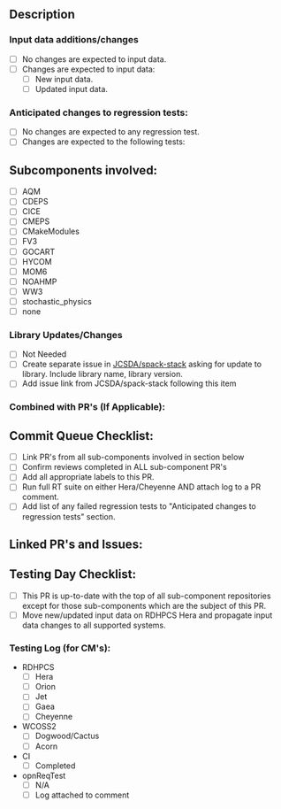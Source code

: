 ## Description
<!--
Provide a detailed description of what this PR does. What bug does it fix, or what feature does it add? Is a change of answers expected from this PR? Are any library updates included in this PR (modulefiles etc.)?
-->

### Input data additions/changes
- [ ] No changes are expected to input data.
- [ ] Changes are expected to input data:
  - [ ] New input data.
  - [ ] Updated input data.

### Anticipated changes to regression tests:
- [ ] No changes are expected to any regression test.
- [ ] Changes are expected to the following tests:
<!-- Please insert what RT's change and why you expect them to change -->

## Subcomponents involved:
- [ ] AQM
- [ ] CDEPS
- [ ] CICE
- [ ] CMEPS
- [ ] CMakeModules
- [ ] FV3
- [ ] GOCART
- [ ] HYCOM
- [ ] MOM6
- [ ] NOAHMP
- [ ] WW3
- [ ] stochastic_physics
- [ ] none

### Library Updates/Changes
<!-- Library updates take time. If this PR needs updates to libraries, please make sure to accomplish the following tasks -->
- [ ] Not Needed
- [ ] Create separate issue in [JCSDA/spack-stack](https://github.com/JCSDA/spack-stack) asking for update to library. Include library name, library version.
- [ ] Add issue link from JCSDA/spack-stack following this item
<!-- for example: "- JCSDA/spack-stack/issue/1757" -->

### Combined with PR's (If Applicable):

## Commit Queue Checklist:
<!-- 
Please complete all items in list. Make sure to attach logs from RT testing in comment, not in repository. Once all boxes are checked, please add the label "Ready for Commit Queue".
-->
- [ ] Link PR's from all sub-components involved in section below
- [ ] Confirm reviews completed in ALL sub-component PR's
- [ ] Add all appropriate labels to this PR.
- [ ] Run full RT suite on either Hera/Cheyenne AND attach log to a PR comment.
- [ ] Add list of any failed regression tests to "Anticipated changes to regression tests" section.

## Linked PR's and Issues:
<!--
Please link dependent pull requests.
EXAMPLE: "- Depends on NOAA-EMC/fv3atm/pull/<pullrequest_number>"

Please link the related issues to be closed with this PR, whether in this repository, or in another repository.
EXAMPLE: "- Closes NOAA-EMC/fv3atm/issues/<issue_number>"

PLEASE MAKE SURE TO USE THE - with a space before the "Depends on" or "Closes" as they show up well on github.
-->

## Testing Day Checklist:
<!--
Please consult the ufs-weather-model [wiki](https://github.com/ufs-community/ufs-weather-model/wiki/Making-code-changes-in-the-UFS-weather-model-and-its-subcomponents) if you are unsure how to do this.
-->
- [ ] This PR is up-to-date with the top of all sub-component repositories except for those sub-components which are the subject of this PR.
- [ ] Move new/updated input data on RDHPCS Hera and propagate input data changes to all supported systems.

### Testing Log (for CM's):
- RDHPCS
  - [ ] Hera
  - [ ] Orion
  - [ ] Jet
  - [ ] Gaea
  - [ ] Cheyenne
- WCOSS2
  - [ ] Dogwood/Cactus
  - [ ] Acorn
- CI
  - [ ] Completed
- opnReqTest
  - [ ] N/A
  - [ ] Log attached to comment
